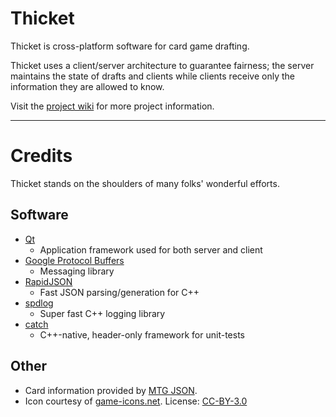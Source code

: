 # Thicket
Thicket is cross-platform software for card game drafting.

Thicket uses a client/server architecture to guarantee fairness; the server maintains the state of drafts and clients while clients receive only the information they are allowed to know.

Visit the [project wiki](http://github.com/mildmongrel/thicket/wiki) for more project information.

---

# Credits
Thicket stands on the shoulders of many folks' wonderful efforts.

## Software

- [Qt](http://www.qt.io)
  - Application framework used for both server and client
- [Google Protocol Buffers](https://developers.google.com/protocol-buffers/)
  - Messaging library
- [RapidJSON](http://rapidjson.org/)
  - Fast JSON parsing/generation for C++
- [spdlog](https://github.com/gabime/spdlog)
  - Super fast C++ logging library
- [catch](https://github.com/philsquared/Catch)
  - C++-native, header-only framework for unit-tests

## Other

- Card information provided by [MTG JSON](http://mtgjson.com/).
- Icon courtesy of [game-icons.net](http://game-icons.net/faq.html). License: [CC-BY-3.0](http://creativecommons.org/licenses/by/3.0/)

